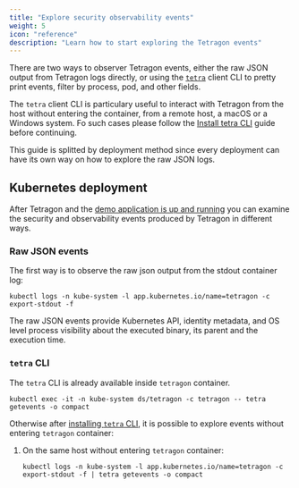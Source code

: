 ```yaml
---
title: "Explore security observability events"
weight: 5
icon: "reference"
description: "Learn how to start exploring the Tetragon events"
---
```


There are two ways to observer Tetragon events, either the raw JSON output from
Tetragon logs directly, or using the [`tetra`](https://github.com/cilium/tetragon/tree/main/cmd/tetra)
client CLI to pretty print events, filter by process, pod, and other fields.

The `tetra` client CLI is particulary useful to interact with Tetragon from the host
without entering the container, from a remote host, a macOS or a Windows system. Fo such
cases please follow the [Install tetra CLI](/docs/getting-started/install-tetra-cli) guide
before continuing.

This guide is splitted by deployment method since every deployment can have its own way
on how to explore the raw JSON logs.

## Kubernetes deployment

After Tetragon and the [demo application is up and
running](/docs/getting-started/kubernetes-quickstart-guide/#deploy-the-demo-application)
you can examine the security and observability events produced by Tetragon in
different ways.

### Raw JSON events

The first way is to observe the raw json output from the stdout container log:

```shell
kubectl logs -n kube-system -l app.kubernetes.io/name=tetragon -c export-stdout -f
```

The raw JSON events provide Kubernetes API, identity metadata, and OS
level process visibility about the executed binary, its parent and the execution
time.

### `tetra` CLI

The `tetra` CLI is already available inside `tetragon` container.

```shell
kubectl exec -it -n kube-system ds/tetragon -c tetragon -- tetra getevents -o compact
```

Otherwise after [installing `tetra` CLI](/docs/getting-started/install-tetra-cli), it is possible
to explore events without entering `tetragon` container:

1. On the same host without entering `tetragon` container:

   ```shell
   kubectl logs -n kube-system -l app.kubernetes.io/name=tetragon -c export-stdout -f | tetra getevents -o compact
   ```
